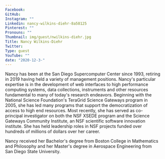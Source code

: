 ```yaml
---
Facebook: 
GitHub: 
Instagram: ""
Linkedin: nancy-wilkins-diehr-8a58125
Pinterest: ""
Pronouns: ""
Thumbnail: img/guest/nwilkins-diehr.jpg
Title: Nancy Wilkins-Diehr
Twitter: 
Type: guest
YouTube: ""
date: "2020-12-3-"
---
```


Nancy has been at the San Diego Supercomputer Center since 1993, retiring in 2019 having held a variety of management positions. Nancy's particular expertise is in the development of web interfaces to high performance computing systems, data collections, instruments and other resources fundamental to many of today's research endeavors. Beginning with the National Science Foundation's TeraGrid Science Gateways program in 2005, she has led many programs that support the democratization of access to high end resources. Most recently, she has served as co-principal investigator on both the NSF XSEDE program and the Science Gateways Community Institute, an NSF scientific software innovation institute. She has held leadership roles in NSF projects funded over hundreds of millions of dollars over her career.

Nancy received her Bachelor's degree from Boston College in Mathematics and Philosophy and her Master's degree in Aerospace Engineering from San Diego State University.